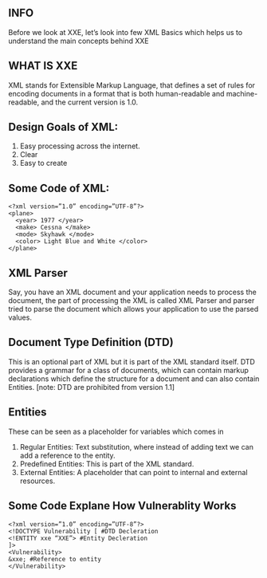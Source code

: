 ## INFO 

Before we look at XXE, let’s look into few XML Basics which helps us to understand the main concepts behind XXE

## WHAT IS XXE 

XML stands for Extensible Markup Language, that defines a set of rules for encoding documents in a format that is both human-readable and machine-readable,
and the current version is 1.0.

## Design Goals of XML:

1. Easy processing across the internet.
2. Clear
3. Easy to create

## Some Code of XML:

    <?xml version=”1.0” encoding=”UTF-8”?> 
    <plane>
      <year> 1977 </year>
      <make> Cessna </make>
      <mode> Skyhawk </mode>
      <color> Light Blue and White </color>
    </plane>
    
 ## XML Parser
 
 Say, you have an XML document and your application needs to process the document, 
 the part of processing the XML is called XML Parser and parser tried to parse the document which allows your application to use the parsed values.
 
 ## Document Type Definition (DTD)
 
 This is an optional part of XML but it is part of the XML standard itself. DTD provides a grammar for a class of documents, which can contain markup  declarations which define the structure for a document and can also contain Entities. [note: DTD are prohibited from version 1.1]
 
 ## Entities
 
 These can be seen as a placeholder for variables which comes in
1. Regular Entities: Text substitution, where instead of adding text we can add a reference to the entity.
2. Predefined Entities: This is part of the XML standard.
3. External Entities: A placeholder that can point to internal and external resources.

## Some Code Explane How Vulnerablity Works

    <?xml version=”1.0” encoding=”UTF-8”?>
    <!DOCTYPE Vulnerability [ #DTD Decleration
    <!ENTITY xxe “XXE”> #Entity Decleration
    ]>
    <Vulnerability>
    &xxe; #Reference to entity
    </Vulnerability>






 
 
